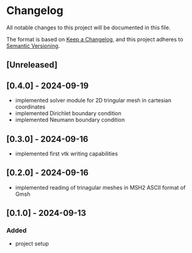 # Changelog

All notable changes to this project will be documented in this file.

The format is based on [Keep a Changelog](https://keepachangelog.com/en/1.1.0/),
and this project adheres to [Semantic Versioning](https://semver.org/spec/v2.0.0.html).

## [Unreleased]

## [0.4.0] - 2024-09-19

- implemented solver module for 2D tringular mesh in cartesian coordinates
- implemented Dirichlet boundary condition
- implemented Neumann boundary condition

## [0.3.0] - 2024-09-16

- implemented first vtk writing capabilities

## [0.2.0] - 2024-09-16

- implemented reading of trinagular meshes in MSH2 ASCII format of Gmsh

## [0.1.0] - 2024-09-13

### Added

- project setup